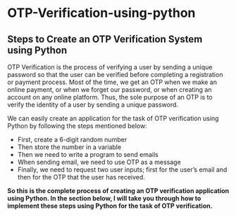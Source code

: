 # OTP-Verification-using-python

## Steps to Create an OTP Verification System using Python

  OTP Verification is the process of verifying a user by sending a unique password so that the user can be verified before completing a registration or payment process. Most of the time, we get an OTP when we make an online payment, or when we forget our password, or when creating an account on any online platform. Thus, the sole purpose of an OTP is to verify the identity of a user by sending a unique password.

We can easily create an application for the task of OTP verification using Python by following the steps mentioned below:

- First, create a 6-digit random number
- Then store the number in a variable
- Then we need to write a program to send emails
- When sending email, we need to use OTP as a message
- Finally, we need to request two user inputs; first for the user’s email and then for the OTP that the user has received.


__So this is the complete process of creating an OTP verification application using Python. In the section below, I will take you through how to implement these steps 
using Python for the task of OTP verification.__


